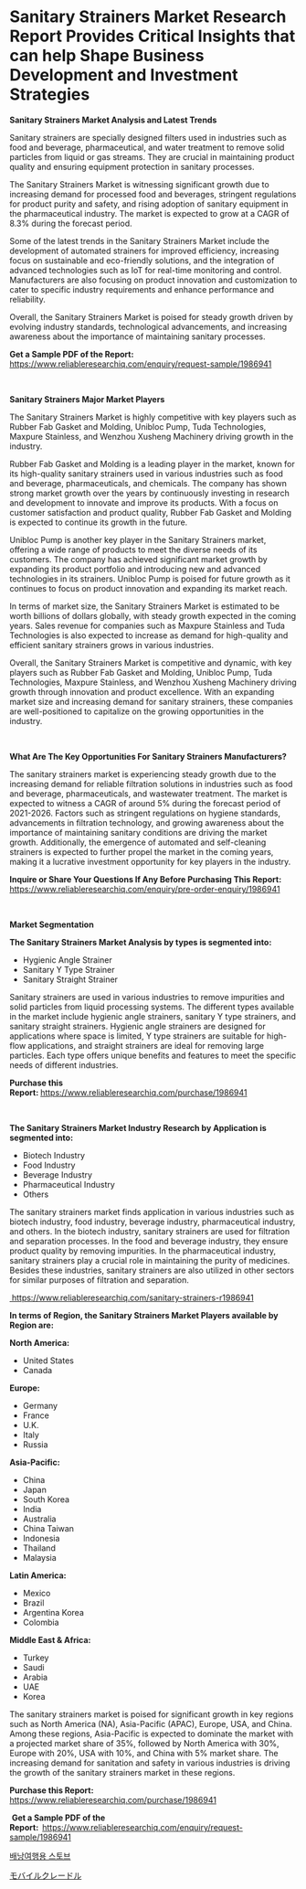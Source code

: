 <p><h1>Sanitary Strainers Market Research Report Provides Critical Insights that can help Shape Business Development and Investment Strategies</h1></p><p><strong>Sanitary Strainers Market Analysis and Latest Trends</strong></p>
<p><p>Sanitary strainers are specially designed filters used in industries such as food and beverage, pharmaceutical, and water treatment to remove solid particles from liquid or gas streams. They are crucial in maintaining product quality and ensuring equipment protection in sanitary processes.</p><p>The Sanitary Strainers Market is witnessing significant growth due to increasing demand for processed food and beverages, stringent regulations for product purity and safety, and rising adoption of sanitary equipment in the pharmaceutical industry. The market is expected to grow at a CAGR of 8.3% during the forecast period.</p><p>Some of the latest trends in the Sanitary Strainers Market include the development of automated strainers for improved efficiency, increasing focus on sustainable and eco-friendly solutions, and the integration of advanced technologies such as IoT for real-time monitoring and control. Manufacturers are also focusing on product innovation and customization to cater to specific industry requirements and enhance performance and reliability.</p><p>Overall, the Sanitary Strainers Market is poised for steady growth driven by evolving industry standards, technological advancements, and increasing awareness about the importance of maintaining sanitary processes.</p></p>
<p><strong>Get a Sample PDF of the Report:&nbsp;</strong> <a href="https://www.reliableresearchiq.com/enquiry/request-sample/1986941">https://www.reliableresearchiq.com/enquiry/request-sample/1986941</a></p>
<p>&nbsp;</p>
<p><strong>Sanitary Strainers Major Market Players</strong></p>
<p><p>The Sanitary Strainers Market is highly competitive with key players such as Rubber Fab Gasket and Molding, Unibloc Pump, Tuda Technologies, Maxpure Stainless, and Wenzhou Xusheng Machinery driving growth in the industry. </p><p>Rubber Fab Gasket and Molding is a leading player in the market, known for its high-quality sanitary strainers used in various industries such as food and beverage, pharmaceuticals, and chemicals. The company has shown strong market growth over the years by continuously investing in research and development to innovate and improve its products. With a focus on customer satisfaction and product quality, Rubber Fab Gasket and Molding is expected to continue its growth in the future.</p><p>Unibloc Pump is another key player in the Sanitary Strainers market, offering a wide range of products to meet the diverse needs of its customers. The company has achieved significant market growth by expanding its product portfolio and introducing new and advanced technologies in its strainers. Unibloc Pump is poised for future growth as it continues to focus on product innovation and expanding its market reach.</p><p>In terms of market size, the Sanitary Strainers Market is estimated to be worth billions of dollars globally, with steady growth expected in the coming years. Sales revenue for companies such as Maxpure Stainless and Tuda Technologies is also expected to increase as demand for high-quality and efficient sanitary strainers grows in various industries.</p><p>Overall, the Sanitary Strainers Market is competitive and dynamic, with key players such as Rubber Fab Gasket and Molding, Unibloc Pump, Tuda Technologies, Maxpure Stainless, and Wenzhou Xusheng Machinery driving growth through innovation and product excellence. With an expanding market size and increasing demand for sanitary strainers, these companies are well-positioned to capitalize on the growing opportunities in the industry.</p></p>
<p>&nbsp;</p>
<p><strong>What Are The Key Opportunities For Sanitary Strainers Manufacturers?</strong></p>
<p><p>The sanitary strainers market is experiencing steady growth due to the increasing demand for reliable filtration solutions in industries such as food and beverage, pharmaceuticals, and wastewater treatment. The market is expected to witness a CAGR of around 5% during the forecast period of 2021-2026. Factors such as stringent regulations on hygiene standards, advancements in filtration technology, and growing awareness about the importance of maintaining sanitary conditions are driving the market growth. Additionally, the emergence of automated and self-cleaning strainers is expected to further propel the market in the coming years, making it a lucrative investment opportunity for key players in the industry.</p></p>
<p><strong>Inquire or Share Your Questions If Any Before Purchasing This Report:</strong> <a href="https://www.reliableresearchiq.com/enquiry/pre-order-enquiry/1986941">https://www.reliableresearchiq.com/enquiry/pre-order-enquiry/1986941</a></p>
<p>&nbsp;</p>
<p><strong>Market Segmentation</strong></p>
<p><strong>The Sanitary Strainers Market Analysis by types is segmented into:</strong></p>
<p><ul><li>Hygienic Angle Strainer</li><li>Sanitary Y Type Strainer</li><li>Sanitary Straight Strainer</li></ul></p>
<p><p>Sanitary strainers are used in various industries to remove impurities and solid particles from liquid processing systems. The different types available in the market include hygienic angle strainers, sanitary Y type strainers, and sanitary straight strainers. Hygienic angle strainers are designed for applications where space is limited, Y type strainers are suitable for high-flow applications, and straight strainers are ideal for removing large particles. Each type offers unique benefits and features to meet the specific needs of different industries.</p></p>
<p><strong>Purchase this Report:&nbsp;</strong><a href="https://www.reliableresearchiq.com/purchase/1986941">https://www.reliableresearchiq.com/purchase/1986941</a></p>
<p>&nbsp;</p>
<p><strong>The Sanitary Strainers Market Industry Research by Application is segmented into:</strong></p>
<p><ul><li>Biotech Industry</li><li>Food Industry</li><li>Beverage Industry</li><li>Pharmaceutical Industry</li><li>Others</li></ul></p>
<p><p>The sanitary strainers market finds application in various industries such as biotech industry, food industry, beverage industry, pharmaceutical industry, and others. In the biotech industry, sanitary strainers are used for filtration and separation processes. In the food and beverage industry, they ensure product quality by removing impurities. In the pharmaceutical industry, sanitary strainers play a crucial role in maintaining the purity of medicines. Besides these industries, sanitary strainers are also utilized in other sectors for similar purposes of filtration and separation.</p></p>
<p><a href="https://www.reliableresearchiq.com/sanitary-strainers-r1986941">&nbsp;https://www.reliableresearchiq.com/sanitary-strainers-r1986941</a></p>
<p><strong>In terms of Region, the Sanitary Strainers Market Players available by Region are:</strong></p>
<p>
    <p> <strong> North America: </strong>
        <ul>
            <li>United States</li>
            <li>Canada</li>
        </ul>
        </p> 
    <p> <strong> Europe: </strong>
        <ul>
            <li>Germany</li>
            <li>France</li>
            <li>U.K.</li>
            <li>Italy</li>
            <li>Russia</li>
        </ul>
        </p> 
    <p> <strong> Asia-Pacific: </strong>
        <ul>
            <li>China</li>
            <li>Japan</li>
            <li>South Korea</li>
            <li>India</li>
            <li>Australia</li>
            <li>China Taiwan</li>
            <li>Indonesia</li>
            <li>Thailand</li>
            <li>Malaysia</li>
        </ul>
        </p> 
    <p> <strong> Latin America: </strong>
        <ul>
            <li>Mexico</li>
            <li>Brazil</li>
            <li>Argentina Korea</li>
            <li>Colombia</li>
        </ul>
        </p> 
    <p> <strong> Middle East & Africa: </strong>
        <ul>
            <li>Turkey</li>
            <li>Saudi</li>
            <li>Arabia</li>
            <li>UAE</li>
            <li>Korea</li>
        </ul>
    </p>
    </p>
<p><p>The sanitary strainers market is poised for significant growth in key regions such as North America (NA), Asia-Pacific (APAC), Europe, USA, and China. Among these regions, Asia-Pacific is expected to dominate the market with a projected market share of 35%, followed by North America with 30%, Europe with 20%, USA with 10%, and China with 5% market share. The increasing demand for sanitation and safety in various industries is driving the growth of the sanitary strainers market in these regions.</p></p>
<p><strong>Purchase this Report: </strong><a href="https://www.reliableresearchiq.com/purchase/1986941">https://www.reliableresearchiq.com/purchase/1986941</a></p>
<p>&nbsp;<strong>Get a Sample PDF of the Report:&nbsp;&nbsp;</strong><a href="https://www.reliableresearchiq.com/enquiry/request-sample/1986941">https://www.reliableresearchiq.com/enquiry/request-sample/1986941</a></p>
<p><strong></strong></p>
<p><p><a href="https://github.com/mpodehpw07370073/Market-Research-Report-List-3/blob/main/672507246727.md">배낭여행용 스토브</a></p><p><a href="https://github.com/nxboeu02965442/Market-Research-Report-List-3/blob/main/211096436343.md">モバイルクレードル</a></p></p>
